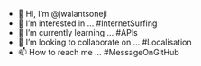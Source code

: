 - 👋 Hi, I’m @jwalantsoneji
- 👀 I’m interested in ... #InternetSurfing
- 🌱 I’m currently learning ... #APIs
- 💞️ I’m looking to collaborate on ... #Localisation
- 📫 How to reach me ... #MessageOnGitHub

<!---
jwalantsoneji/jwalantsoneji is a ✨ special ✨ repository because its `README.md` (this file) appears on your GitHub profile.
You can click the Preview link to take a look at your changes.
--->
